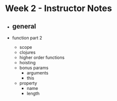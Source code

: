 # Week 2 - Instructor Notes

- general
  -

- function part 2
  - scope
  - clojures
  - higher order functions
  - hoisting
  - bonus params
    - arguments
    - this
  - property
    - name
    - length

